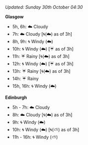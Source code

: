 *Updated: Sunday 30th October 04:30*

**Glasgow**

* 5h, 6h: :cloud: Cloudy
* 7h: :cloud: Cloudy [:cyclone:(:cloud:) as of 3h]
* 8h, 9h: :cyclone: Windy (:cloud:)
* 10h: :cyclone: Windy (:cloud:) [:umbrella: as of 3h]
* 11h: :umbrella: Rainy [:cyclone:(:cloud:) as of 3h]
* 12h: :cyclone: Windy (:cloud:) [:umbrella: as of 3h]
* 13h: :umbrella: Rainy [:cyclone:(:cloud:) as of 3h]
* 14h: :umbrella: Rainy
* 15h, 16h: :cyclone: Windy (:cloud:)

**Edinburgh**

* 5h - 7h: :cloud: Cloudy
* 8h: :cloud: Cloudy [:cyclone:(:cloud:) as of 3h]
* 9h: :cyclone: Windy (:cloud:)
* 10h: :cyclone: Windy (:cloud:) [:cyclone:(:partly_sunny:) as of 3h]
* 11h - 16h: :cyclone: Windy (:partly_sunny:)

